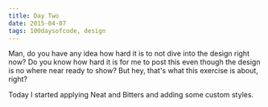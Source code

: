```yaml
---
title: Day Two
date: 2015-04-07
tags: 100daysofcode, design
---
```


Man, do you have any idea how hard it is to not dive into the design right now? Do you know how hard it is for me to post this even though the design is no where near ready to show? But hey, that's what this exercise is about, right?

Today I started applying Neat and Bitters and adding some custom styles.
